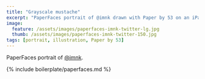 ```yaml
---
title: "Grayscale mustache"
excerpt: "PaperFaces portrait of @imnk drawn with Paper by 53 on an iPad."
image: 
  feature: /assets/images/paperfaces-imnk-twitter-lg.jpg
  thumb: /assets/images/paperfaces-imnk-twitter-150.jpg
tags: [portrait, illustration, Paper by 53]
---
```


PaperFaces portrait of [@imnk](http://twitter.com/imnk).

{% include boilerplate/paperfaces.md %}